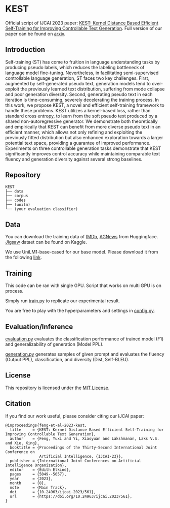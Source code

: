 # KEST
Official script of IJCAI 2023 paper: [KEST: Kernel Distance Based Efficient Self-Training for Improving Controllable Text Generation](https://www.ijcai.org/proceedings/2023/561).
Full version of our paper can be found on [arxiv](https://arxiv.org/abs/2306.10414).

## Introduction
Self-training (ST) has come to fruition in language understanding tasks by producing pseudo labels, which reduces the labeling bottleneck of language model fine-tuning. Nevertheless, in facilitating semi-supervised controllable language generation, ST faces two key challenges. First, augmented by self-generated pseudo text, generation models tend to over-exploit the previously learned text distribution, suffering from mode collapse and poor generation diversity. Second, generating pseudo text in each iteration is time-consuming, severely decelerating the training process. In this work, we propose KEST, a novel and efficient self-training framework to handle these problems. KEST utilizes a kernel-based loss, rather than standard cross entropy, to learn from the soft pseudo text produced by a shared non-autoregressive generator. We demonstrate both theoretically and empirically that KEST can benefit from more diverse pseudo text in an efficient manner, which allows not only refining and exploiting the previously fitted distribution but also enhanced exploration towards a larger potential text space, providing a guarantee of improved performance. Experiments on three controllable generation tasks demonstrate that KEST significantly improves control accuracy while maintaining comparable text fluency and generation diversity against several strong baselines.


## Repository
```
KEST
├── data
├── corpus
├── codes
├── (unilm)
└── (your evaluation classifier)
```

## Data
You can download the training data of [IMDb](https://huggingface.co/datasets/imdb), [AGNews](https://huggingface.co/datasets/ag_news) from Huggingface. [Jigsaw](https://www.kaggle.com/c/jigsaw-toxic-comment-classification-challenge/) dataet can be found on Kaggle.

We use UniLM1-base-cased for our base model. Please download it from the following [link](https://github.com/microsoft/unilm/tree/master/unilm-v1).

## Training
This code can be ran with single GPU. Script that works on multi GPU is on process. 

Simply run [train.py](codes/train.py) to replicate our experimental result.

You are free to play with the hyperparameters and settings in [config.py](codes/config.py).

## Evaluation/Inference
[evaluation.py](codes/evaluation.py) evaluates the classification performance of trained model (F1) and generalizability of generation (Model PPL).

[generation.py](codes/generation.py) generates samples of given prompt and evaluates the fluency (Output PPL), classification, and diversity (Dist, Self-BLEU).


## License

This repository is licensed under the [MIT License](LICENSE). 

## Citation

If you find our work useful, please consider citing our IJCAI paper:

```
@inproceedings{feng-et-al-2023-kest,
  title     = {KEST: Kernel Distance Based Efficient Self-Training for Improving Controllable Text Generation},
  author    = {Feng, Yuxi and Yi, Xiaoyuan and Lakshmanan, Laks V.S. and Xie, Xing},
  booktitle = {Proceedings of the Thirty-Second International Joint Conference on
               Artificial Intelligence, {IJCAI-23}},
  publisher = {International Joint Conferences on Artificial Intelligence Organization},
  editor    = {Edith Elkind},
  pages     = {5049--5057},
  year      = {2023},
  month     = {8},
  note      = {Main Track},
  doi       = {10.24963/ijcai.2023/561},
  url       = {https://doi.org/10.24963/ijcai.2023/561},
}
```
